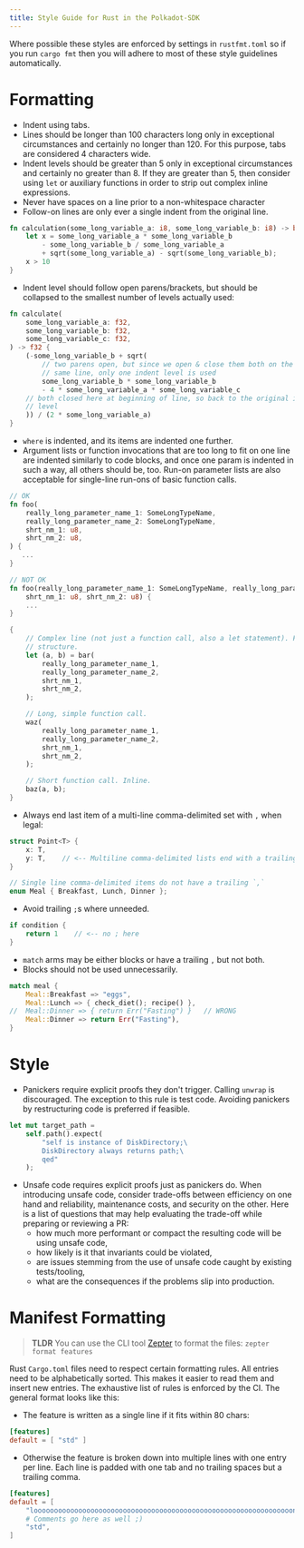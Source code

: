 ```yaml
---
title: Style Guide for Rust in the Polkadot-SDK
---
```


Where possible these styles are enforced by settings in `rustfmt.toml` so if you run `cargo fmt` 
then you will adhere to most of these style guidelines automatically.

# Formatting

-   Indent using tabs.
-   Lines should be longer than 100 characters long only in exceptional circumstances and certainly
    no longer than 120. For this purpose, tabs are considered 4 characters wide.
-   Indent levels should be greater than 5 only in exceptional circumstances and certainly no
    greater than 8. If they are greater than 5, then consider using `let` or auxiliary functions in
    order to strip out complex inline expressions.
-   Never have spaces on a line prior to a non-whitespace character
-   Follow-on lines are only ever a single indent from the original line.

```rust
fn calculation(some_long_variable_a: i8, some_long_variable_b: i8) -> bool {
	let x = some_long_variable_a * some_long_variable_b
		- some_long_variable_b / some_long_variable_a
		+ sqrt(some_long_variable_a) - sqrt(some_long_variable_b);
	x > 10
}
```

-   Indent level should follow open parens/brackets, but should be collapsed to the smallest number
    of levels actually used:

```rust
fn calculate(
	some_long_variable_a: f32,
	some_long_variable_b: f32,
	some_long_variable_c: f32,
) -> f32 {
	(-some_long_variable_b + sqrt(
		// two parens open, but since we open & close them both on the
		// same line, only one indent level is used
		some_long_variable_b * some_long_variable_b
		- 4 * some_long_variable_a * some_long_variable_c
	// both closed here at beginning of line, so back to the original indent
	// level
	)) / (2 * some_long_variable_a)
}
```

-   `where` is indented, and its items are indented one further.
-   Argument lists or function invocations that are too long to fit on one line are indented
    similarly to code blocks, and once one param is indented in such a way, all others should be,
    too. Run-on parameter lists are also acceptable for single-line run-ons of basic function calls.

```rust
// OK
fn foo(
	really_long_parameter_name_1: SomeLongTypeName,
	really_long_parameter_name_2: SomeLongTypeName,
	shrt_nm_1: u8,
	shrt_nm_2: u8,
) {
   ...
}

// NOT OK
fn foo(really_long_parameter_name_1: SomeLongTypeName, really_long_parameter_name_2: SomeLongTypeName,
	shrt_nm_1: u8, shrt_nm_2: u8) {
	...
}
```

```rust
{
	// Complex line (not just a function call, also a let statement). Full
	// structure.
	let (a, b) = bar(
		really_long_parameter_name_1,
		really_long_parameter_name_2,
		shrt_nm_1,
		shrt_nm_2,
	);

	// Long, simple function call.
	waz(
		really_long_parameter_name_1,
		really_long_parameter_name_2,
		shrt_nm_1,
		shrt_nm_2,
	);

	// Short function call. Inline.
	baz(a, b);
}
```

-   Always end last item of a multi-line comma-delimited set with `,` when legal:

```rust
struct Point<T> {
	x: T,
	y: T,    // <-- Multiline comma-delimited lists end with a trailing ,
}

// Single line comma-delimited items do not have a trailing `,`
enum Meal { Breakfast, Lunch, Dinner };
```

-   Avoid trailing `;`s where unneeded.

```rust
if condition {
	return 1    // <-- no ; here
}
```

-   `match` arms may be either blocks or have a trailing `,` but not both.
-   Blocks should not be used unnecessarily.

```rust
match meal {
	Meal::Breakfast => "eggs",
	Meal::Lunch => { check_diet(); recipe() },
//	Meal::Dinner => { return Err("Fasting") }   // WRONG
	Meal::Dinner => return Err("Fasting"),
}
```

# Style

-   Panickers require explicit proofs they don't trigger. Calling `unwrap` is discouraged. The
    exception to this rule is test code. Avoiding panickers by restructuring code is preferred if
    feasible.

```rust
let mut target_path =
	self.path().expect(
		"self is instance of DiskDirectory;\
		DiskDirectory always returns path;\
		qed"
	);
```

-   Unsafe code requires explicit proofs just as panickers do. When introducing unsafe code,
    consider trade-offs between efficiency on one hand and reliability, maintenance costs, and
    security on the other. Here is a list of questions that may help evaluating the trade-off while
    preparing or reviewing a PR:
    -   how much more performant or compact the resulting code will be using unsafe code,
    -   how likely is it that invariants could be violated,
    -   are issues stemming from the use of unsafe code caught by existing tests/tooling,
    -   what are the consequences if the problems slip into production.

# Manifest Formatting

> **TLDR**
> You can use the CLI tool [Zepter](https://crates.io/crates/zepter) to
> format the files: `zepter format features`

Rust `Cargo.toml` files need to respect certain formatting rules. All entries
need to be alphabetically sorted. This makes it easier to read them and insert
new entries. The exhaustive list of rules is enforced by the CI. The general
format looks like this:

- The feature is written as a single line if it fits within 80 chars:

```toml
[features]
default = [ "std" ]
```

- Otherwise the feature is broken down into multiple lines with one entry per
  line. Each line is padded with one tab and no trailing spaces but a trailing
  comma.

```toml
[features]
default = [
	"loooooooooooooooooooooooooooooooooooooooooooooooooooooooooooooooong",
	# Comments go here as well ;)
	"std",
]
```